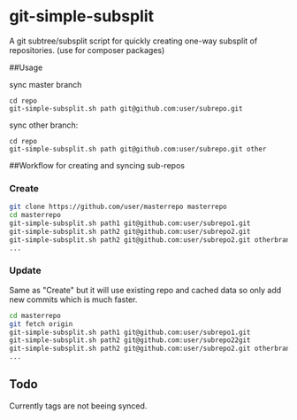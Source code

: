 git-simple-subsplit
===================

A git subtree/subsplit script for quickly creating one-way subsplit of repositories. (use for composer packages)

##Usage

sync master branch
```
cd repo
git-simple-subsplit.sh path git@github.com:user/subrepo.git
```

sync other branch:
```
cd repo
git-simple-subsplit.sh path git@github.com:user/subrepo.git other
```

##Workflow for creating and syncing sub-repos

### Create

```sh
git clone https://github.com/user/masterrepo masterrepo
cd masterrepo
git-simple-subsplit.sh path1 git@github.com:user/subrepo1.git
git-simple-subsplit.sh path2 git@github.com:user/subrepo2.git
git-simple-subsplit.sh path2 git@github.com:user/subrepo2.git otherbranch
...
```

### Update

Same as "Create" but it will use existing repo and cached data so only add new commits which is much faster.

```sh
cd masterrepo
git fetch origin
git-simple-subsplit.sh path1 git@github.com:user/subrepo1.git
git-simple-subsplit.sh path2 git@github.com:user/subrepo22git
git-simple-subsplit.sh path2 git@github.com:user/subrepo2.git otherbranch
...
```

Todo
----

Currently tags are not beeing synced.
